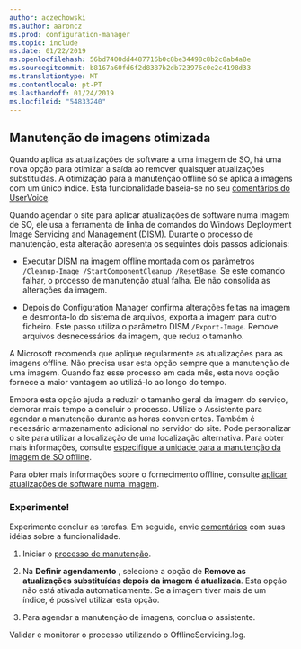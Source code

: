 ```yaml
---
author: aczechowski
ms.author: aaroncz
ms.prod: configuration-manager
ms.topic: include
ms.date: 01/22/2019
ms.openlocfilehash: 56bd7400dd4487716b0c8be34498c8b2c8ab4a8e
ms.sourcegitcommit: b8167a60fd6f2d8387b2db723976c0e2c4198d33
ms.translationtype: MT
ms.contentlocale: pt-PT
ms.lasthandoff: 01/24/2019
ms.locfileid: "54833240"
---
```

## <a name="bkmk_resetbase"></a> Manutenção de imagens otimizada
<!--3555951-->

Quando aplica as atualizações de software a uma imagem de SO, há uma nova opção para otimizar a saída ao remover quaisquer atualizações substituídas. A otimização para a manutenção offline só se aplica a imagens com um único índice. Esta funcionalidade baseia-se no seu [comentários do UserVoice](https://configurationmanager.uservoice.com/forums/300492-ideas/suggestions/34230259-integrate-resetbase-and-wim-optimization-exportin). 

Quando agendar o site para aplicar atualizações de software numa imagem de SO, ele usa a ferramenta de linha de comandos do Windows Deployment Image Servicing and Management (DISM). Durante o processo de manutenção, esta alteração apresenta os seguintes dois passos adicionais:  

- Executar DISM na imagem offline montada com os parâmetros `/Cleanup-Image /StartComponentCleanup /ResetBase`. Se este comando falhar, o processo de manutenção atual falha. Ele não consolida as alterações da imagem.  

-  Depois do Configuration Manager confirma alterações feitas na imagem e desmonta-lo do sistema de arquivos, exporta a imagem para outro ficheiro. Este passo utiliza o parâmetro DISM `/Export-Image`. Remove arquivos desnecessários da imagem, que reduz o tamanho.  

A Microsoft recomenda que aplique regularmente as atualizações para as imagens offline. Não precisa usar esta opção sempre que a manutenção de uma imagem. Quando faz esse processo em cada mês, esta nova opção fornece a maior vantagem ao utilizá-lo ao longo do tempo. 

Embora esta opção ajuda a reduzir o tamanho geral da imagem do serviço, demorar mais tempo a concluir o processo. Utilize o Assistente para agendar a manutenção durante as horas convenientes. Também é necessário armazenamento adicional no servidor do site. Pode personalizar o site para utilizar a localização de uma localização alternativa. Para obter mais informações, consulte [especifique a unidade para a manutenção da imagem de SO offline](/sccm/osd/get-started/manage-operating-system-images#bkmk_servicing-drive). 

Para obter mais informações sobre o fornecimento offline, consulte [aplicar atualizações de software numa imagem](/sccm/osd/get-started/manage-operating-system-images#BKMK_OSImagesApplyUpdates). 


### <a name="try-it-out"></a>Experimente!

Experimente concluir as tarefas. Em seguida, envie [comentários](/sccm/core/understand/find-help#product-feedback) com suas idéias sobre a funcionalidade.

1. Iniciar o [processo de manutenção](/sccm/osd/get-started/manage-operating-system-images#servicing-process).  

2. Na **Definir agendamento** , selecione a opção de **Remove as atualizações substituídas depois da imagem é atualizada**. Esta opção não está ativada automaticamente. Se a imagem tiver mais de um índice, é possível utilizar esta opção.  

3. Para agendar a manutenção de imagens, conclua o assistente.  

Validar e monitorar o processo utilizando o OfflineServicing.log. 

